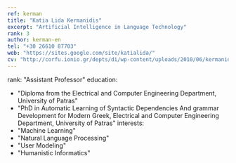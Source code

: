 ```yaml
---
ref: kerman 
title: "Katia Lida Kermanidis"
excerpt: "Artificial Intelligence in Language Technology"
rank: 3
author: kerman-en
tel: "+30 26610 87703"
web: "https://sites.google.com/site/katialida/"
cv: "http://corfu.ionio.gr/depts/di/wp-content/uploads/2010/06/kermanidou_cv_gr_2011.pdf"
---
```


rank: "Assistant Professor"
education:
  - "Diploma from the Electrical and Computer Engineering Department, University of Patras"
  - "PhD in Automatic Learning of Syntactic Dependencies And grammar Development for Modern Greek, Electrical and Computer Engineering Department, University of Patras"
interests:
  - "Machine Learning"
  - "Natural Language Processing"
  - "User Modeling"
  - "Humanistic Informatics"
